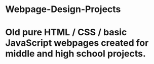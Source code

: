 # Webpage-Design-Projects
# Old pure HTML / CSS / basic JavaScript webpages created for middle and high school projects. 

